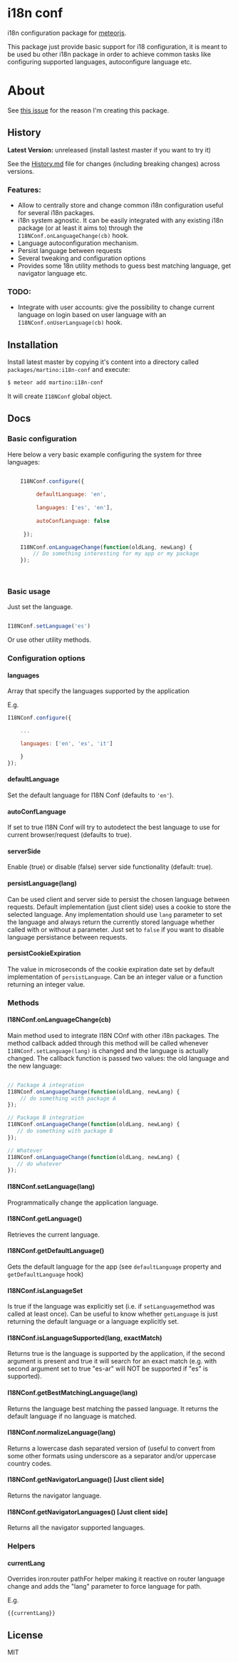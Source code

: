 # i18n conf 

i18n configuration package for [meteorjs](https://www.meteor.com/). 

This package just provide basic support
for i18 configuration, it is meant to be used bu other i18n package in order to achieve common tasks like
configuring supported languages, autoconfigure language etc.

# About

See [this issue](https://github.com/yoolab/iron-router-i18n/issues/46) for the reason I'm creating this package.

## History

**Latest Version:** unreleased (install lastest master if you want to try it)

See the [History.md](https://github.com/yoolab/i18n-conf/blob/master/History.md) file for changes (including breaking changes) across
versions.

### Features:

* Allow to centrally store and change common i18n configuration useful for several i18n packages. 
* i18n system agnostic. It can be easily integrated with any existing i18n package (or at least it aims to) through
the ```I18NConf.onLanguageChange(cb)``` hook.
* Language autoconfiguration mechanism.
* Persist language between requests
* Several tweaking and configuration options
* Provides some 18n utility methods to guess best matching language, get navigator language etc.


### TODO:

* Integrate with user accounts: give the possibility to change current language on login based on user language
with an ```I18NConf.onUserLanguage(cb)``` hook.



##  Installation

Install latest master by copying it's content into a directory called ```packages/martino:i18n-conf```
and execute:

``` sh
$ meteor add martino:i18n-conf
```

It will create ```I18NConf``` global object.


## Docs

### Basic configuration

Here below a very basic example configuring the system for three languages:

 
```javascript

    I18NConf.configure({
         
         defaultLanguage: 'en',
         
         languages: ['es', 'en'],
         
         autoConfLanguage: false
 
     });

    I18NConf.onLanguageChange(function(oldLang, newLang) {
        // Do something interesting for my app or my package
    });

     
```


### Basic usage

Just set the language.

```javascript

I18NConf.setLanguage('es')

```

Or use other utility methods.


### Configuration options

#### languages

Array that specify the languages supported by the application

E.g.

```javascript
I18NConf.configure({

    ...

    languages: ['en', 'es', 'it']

    }
});
```

#### defaultLanguage

Set the default language for I18N Conf (defaults to `'en'`).

#### autoConfLanguage

If set to true I18N Conf will try to autodetect the best language to use for current browser/request (defaults to true).

#### serverSide

Enable (true) or disable (false) server side functionality (default: true).

#### persistLanguage(lang)

Can be used client and server side to persist the chosen language between requests. Default implementation (just client side)
uses a cookie to store the selected language. Any implementation should use ```lang``` parameter to set the language and always 
return the currently stored language whether called with or without a parameter. Just set to ```false``` if you want to disable
language persistance between requests.

#### persistCookieExpiration

The value in microseconds of the cookie expiration date set by default implementation of ```persistLanguage```. Can be an integer
value or a function returning an integer value.



### Methods

#### I18NConf.onLanguageChange(cb)

Main method used to integrate I18N COnf with other i18n packages. The method callback added through this method
will be called whenever ```I18NConf.setLanguage(lang)``` is changed and the language is actually changed.
The callback function is passed two values: the old language and the new language:

```javascript

// Package A integration
I18NConf.onLanguageChange(function(oldLang, newLang) {
    // do something with package A
});

// Package B integration
I18NConf.onLanguageChange(function(oldLang, newLang) {
   // do something with package B
});

// Whatever
I18NConf.onLanguageChange(function(oldLang, newLang) {
   // do whatever
});


```

#### I18NConf.setLanguage(lang)

Programmatically change the application language.

#### I18NConf.getLanguage()

Retrieves the current language.

#### I18NConf.getDefaultLanguage()

Gets the default language for the app (see `defaultLanguage` property and `getDefaultLanguage` hook)

#### I18NConf.isLanguageSet

Is true if the language was explicitly set (i.e. if ```setLanguage```method was called at least once). Can be useful
to know whether ```getLanguage``` is just returning the default language or a language explicitly set.

#### I18NConf.isLanguageSupported(lang, exactMatch)

Returns true is the language is supported by the application, if the second argument is present and true it will search
for an exact match (e.g. with second argument set to true "es-ar" will NOT be supported if "es" is supported).

#### I18NConf.getBestMatchingLanguage(lang)

Returns the language best matching the passed language. It returns the default language if no language is matched.

#### I18NConf.normalizeLanguage(lang)

Returns a lowercase dash separated version of (useful to convert from some other formats using underscore as a separator
and/or uppercase country codes.

#### I18NConf.getNavigatorLanguage() [Just client side]

Returns the navigator language.

#### I18NConf.getNavigatorLanguages() [Just client side]

Returns all the navigator supported languages.


### Helpers

#### currentLang

Overrides iron:router pathFor helper making it reactive on router language change and adds the "lang" parameter 
to force language for path. 

E.g.

```{{currentLang}}```


## License

MIT
